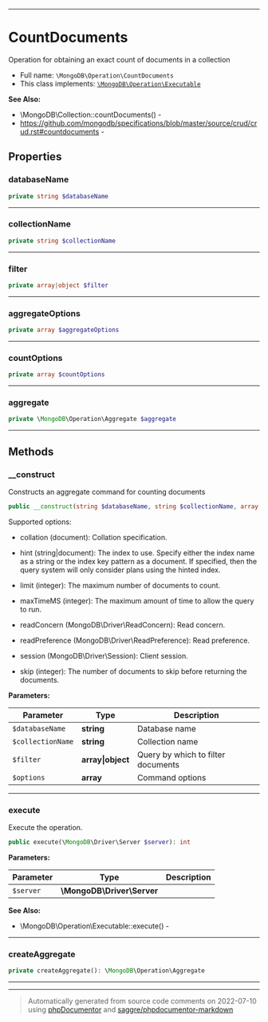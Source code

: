 ***

# CountDocuments

Operation for obtaining an exact count of documents in a collection



* Full name: `\MongoDB\Operation\CountDocuments`
* This class implements:
[`\MongoDB\Operation\Executable`](./Executable.md)

**See Also:**

* \MongoDB\Collection::countDocuments() - 
* https://github.com/mongodb/specifications/blob/master/source/crud/crud.rst#countdocuments - 



## Properties


### databaseName



```php
private string $databaseName
```






***

### collectionName



```php
private string $collectionName
```






***

### filter



```php
private array|object $filter
```






***

### aggregateOptions



```php
private array $aggregateOptions
```






***

### countOptions



```php
private array $countOptions
```






***

### aggregate



```php
private \MongoDB\Operation\Aggregate $aggregate
```






***

## Methods


### __construct

Constructs an aggregate command for counting documents

```php
public __construct(string $databaseName, string $collectionName, array|object $filter, array $options = []): mixed
```

Supported options:

* collation (document): Collation specification.

* hint (string|document): The index to use. Specify either the index
  name as a string or the index key pattern as a document. If specified,
  then the query system will only consider plans using the hinted index.

* limit (integer): The maximum number of documents to count.

* maxTimeMS (integer): The maximum amount of time to allow the query to
  run.

* readConcern (MongoDB\Driver\ReadConcern): Read concern.

* readPreference (MongoDB\Driver\ReadPreference): Read preference.

* session (MongoDB\Driver\Session): Client session.

* skip (integer): The number of documents to skip before returning the
  documents.






**Parameters:**

| Parameter | Type | Description |
|-----------|------|-------------|
| `$databaseName` | **string** | Database name |
| `$collectionName` | **string** | Collection name |
| `$filter` | **array&#124;object** | Query by which to filter documents |
| `$options` | **array** | Command options |




***

### execute

Execute the operation.

```php
public execute(\MongoDB\Driver\Server $server): int
```








**Parameters:**

| Parameter | Type | Description |
|-----------|------|-------------|
| `$server` | **\MongoDB\Driver\Server** |  |



**See Also:**

* \MongoDB\Operation\Executable::execute() - 

***

### createAggregate



```php
private createAggregate(): \MongoDB\Operation\Aggregate
```











***


***
> Automatically generated from source code comments on 2022-07-10 using [phpDocumentor](http://www.phpdoc.org/) and [saggre/phpdocumentor-markdown](https://github.com/Saggre/phpDocumentor-markdown)
